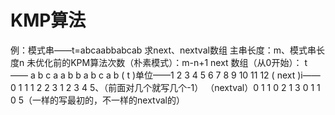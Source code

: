 


# KMP算法
例：模式串——t=abcaabbabcab
求next、nextval数组
主串长度：m、模式串长度n
未优化前的KPM算法次数（朴素模式）：m-n+1
next 数组（从0开始）：
t      ——     a b c a a b b a b c a b
     ( t )单位——1 2 3  4 5 6 7 8 9 10 11 12
( next )i—— 0 1 1 1 2 2 3 1 2 3 4 5、（前面对几个就写几个-1）
（nextval）0 1 1 0 2 1 3 0 1 1 0 5（一样的写最初的，不一样的nextval的）
  

<!--stackedit_data:
eyJoaXN0b3J5IjpbNjA4MjIyMzAyLC0xMTA5MjcxOTgzLC0yMD
c5MjA5ODA2LDE3MjMwMDI4OTcsMjA5ODY2NzIxNSwtMzM1NDQ5
NjEwLC0xNjg3OTI2Mzc4XX0=
-->